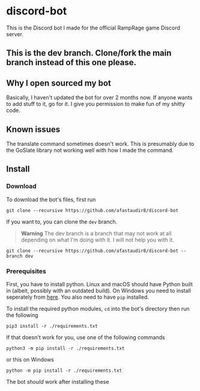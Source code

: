 # discord-bot
This is the Discord bot I made for the official RampRage game Discord server.

## This is the dev branch. Clone/fork the main branch instead of this one please.

## Why I open sourced my bot
Basically, I haven't updated the bot for over 2 months now. If anyone wants to add stuff to it, go for it. I give you permission to make fun of my shitty code.

## Known issues

The translate command sometimes doesn't work. This is presumably due to the GoSlate library not working well with how I made the command.

## Install

### Download

To download the bot's files, first run

```
git clone --recursive https://github.com/afastaudir8/discord-bot
```
If you want to, you can clone the `dev` branch. 
>**Warning**
>The dev branch is a branch that may not work at all depending on what I'm doing with it. I will not help you with it.
```
git clone --recursive https://github.com/afastaudir8/discord-bot --branch dev
```

### Prerequisites

First, you have to install python. Linux and macOS should have Python built in (albeit, possibly with an outdated build). On Windows you need to install seperately from [here](https://www.python.org/). You also need to have `pip` installed.


To install the required python modules, `cd` into the bot's directory then run the following 
```
pip3 install -r ./requirements.txt
```
If that doesn't work for you, use one of the following commands

```
python3 -m pip install -r ./requirements.txt
```
or this on Windows
```
python -m pip install -r ./requirements.txt
```

The bot *should* work after installing these
